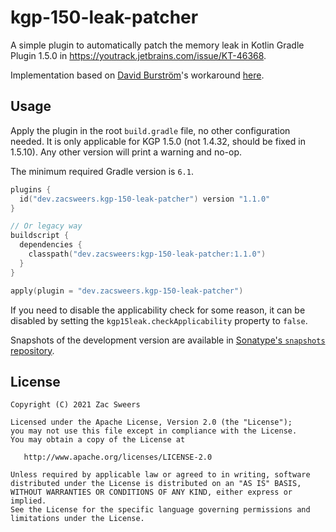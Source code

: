 # kgp-150-leak-patcher

A simple plugin to automatically patch the memory leak in Kotlin Gradle Plugin 1.5.0 in 
https://youtrack.jetbrains.com/issue/KT-46368.

Implementation based on [David Burström](https://github.com/davidburstrom)'s workaround [here](https://youtrack.jetbrains.com/issue/KT-46368#focus=Comments-27-4868598.0-0).

## Usage

Apply the plugin in the root `build.gradle` file, no other configuration needed. It is only 
applicable for KGP 1.5.0 (not 1.4.32, should be fixed in 1.5.10). Any other version will print
a warning and no-op.

The minimum required Gradle version is `6.1`.

```kotlin
plugins {
  id("dev.zacsweers.kgp-150-leak-patcher") version "1.1.0"
}

// Or legacy way
buildscript {
  dependencies {
    classpath("dev.zacsweers:kgp-150-leak-patcher:1.1.0")
  }
}

apply(plugin = "dev.zacsweers.kgp-150-leak-patcher")
```

If you need to disable the applicability check for some reason, it can be disabled by setting the
`kgp15leak.checkApplicability` property to `false`.

Snapshots of the development version are available in [Sonatype's `snapshots` repository][snapshots].

License
-------

    Copyright (C) 2021 Zac Sweers

    Licensed under the Apache License, Version 2.0 (the "License");
    you may not use this file except in compliance with the License.
    You may obtain a copy of the License at

       http://www.apache.org/licenses/LICENSE-2.0

    Unless required by applicable law or agreed to in writing, software
    distributed under the License is distributed on an "AS IS" BASIS,
    WITHOUT WARRANTIES OR CONDITIONS OF ANY KIND, either express or implied.
    See the License for the specific language governing permissions and
    limitations under the License.

[snapshots]: https://oss.sonatype.org/content/repositories/snapshots/
